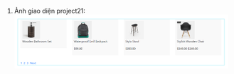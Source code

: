 1. Ảnh giao diện project21:
![alt](https://github.com/quancoi2ka3/2024_CSE485_Cong_Nghe_Web/blob/createAnh/project21/screenshots/Screenshot%202024-02-26%20083828.png)
